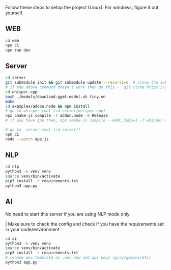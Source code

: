 Follow these steps to setup the project (Linux). For windows, figure it out yourself.

## WEB

```bash
cd web
npm ci
npm run dev
```

## Server

```bash
cd server
git submodule init && git submodule update --recursive  # clone the submodules
# if the above command doesn't work then do this - `git clone https://github.com/ggerganov/whisper.cpp`
cd whisper.cpp
bash ./models/download-ggml-model.sh tiny.en
make
cd examples/addon.node && npm install
# go to whisper root (cd server/whisper.cpp)
npx cmake-js compile -T addon.node -B Release
# if you have gpu then, npx cmake-js compile --GGML_CUDA=1 -T whisper-addon -B Release

# go to  server root (cd server/)
npm ci
node --watch app.js
```

## NLP

```bash
cd nlp
python3 -m venv venv
source venv/bin/activate
pip3 install -r requirements.txt
python3 app.py
```

## AI 
No need to start this server if you are using NLP mode only

| Make sure to check the config and check if you have the requirements set in your code/environment

```bash
cd ai
python3 -m venv venv
source venv/bin/activate
pip3 install -r requirements.txt
# rename env.template as .env and add api keys (groq/gemini/etc)
python3 app.py
```


